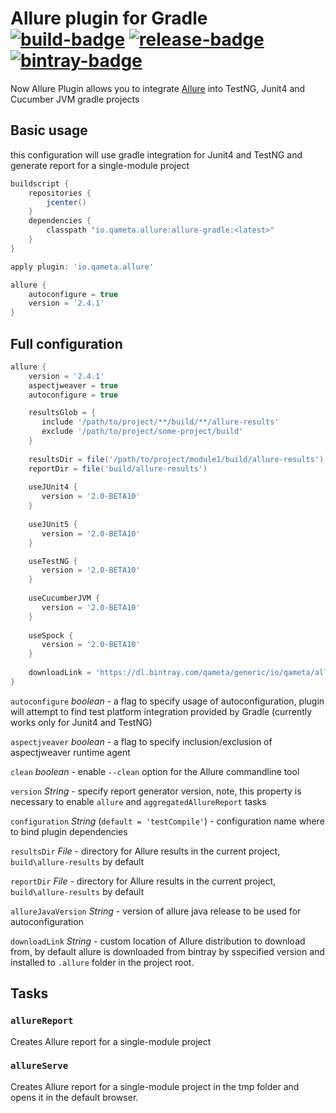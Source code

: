 [build]: https://ci.qameta.io/job/allure-gradle/job/master "Build"
[build-badge]: https://ci.qameta.io/buildStatus/icon?job=allure-gradle/master

[release]: https://github.com/allure-framework/allure-gradle/releases/latest "Release"
[release-badge]: https://img.shields.io/github/release/allure-framework/allure-gradle.svg

[bintray]: https://bintray.com/qameta/maven/allure-gradle "Bintray"
[bintray-badge]: https://img.shields.io/bintray/v/qameta/maven/allure-gradle.svg?style=flat

# Allure plugin for Gradle [![build-badge][]][build] [![release-badge][]][release] [![bintray-badge][]][bintray]

Now Allure Plugin allows you to integrate 
[Allure](https://docs.qameta.io/allure/latest/) into TestNG, Junit4 and Cucumber JVM gradle projects

## Basic usage

this configuration will use gradle integration for Junit4 and TestNG and generate report for a single-module project

```groovy
buildscript {
    repositories {
        jcenter()
    }
    dependencies {
        classpath "io.qameta.allure:allure-gradle:<latest>"
    }
}

apply plugin: 'io.qameta.allure'

allure {
    autoconfigure = true
    version = '2.4.1'
}
```

## Full configuration

```groovy
allure {
    version = '2.4.1'
    aspectjweaver = true
    autoconfigure = true

    resultsGlob = {
       include '/path/to/project/**/build/**/allure-results'
       exclude '/path/to/project/some-project/build'
    }
    
    resultsDir = file('/path/to/project/module1/build/allure-results')
    reportDir = file('build/allure-results')
    
    useJUnit4 {
       version = '2.0-BETA10'
    }
    
    useJUnit5 {
       version = '2.0-BETA10'
    }

    useTestNG {
       version = '2.0-BETA10'
    }
    
    useCucumberJVM {
       version = '2.0-BETA10'
    }
    
    useSpock {
       version = '2.0-BETA10'
    }
    
    downloadLink = 'https://dl.bintray.com/qameta/generic/io/qameta/allure/allure/2.1.1/allure-2.1.1.zip'
}
```
`autoconfigure` *boolean* - a flag to specify usage of autoconfiguration, plugin will attempt to find test platform 
integration provided by Gradle (currently works only for Junit4 and TestNG) 

`aspectjveaver` *boolean* - a flag to specify inclusion/exclusion of aspectjweaver runtime agent

`clean` *boolean* - enable `--clean` option for the Allure commandline tool

`version` *String* - specify report generator version, note, this property is necessary to enable `allure` and 
`aggregatedAllureReport` tasks

`configuration` *String* (`default = 'testCompile'`) - configuration name where to bind plugin dependencies

`resultsDir` *File* - directory for Allure results in the current project, `build\allure-results` by default

`reportDir` *File* - directory for Allure results in the current project, `build\allure-results` by default

`allureJavaVersion` *String* - version of allure java release to be used for autoconfiguration

`downloadLink` *String* - custom location of Allure distribution to download from, by default allure is downloaded from 
bintray by sspecified version and installed to `.allure` folder in the project root.

## Tasks

### `allureReport` 

Creates Allure report for a single-module project

### `allureServe`
Creates Allure report for a single-module project in the tmp folder and opens it in the default browser.
